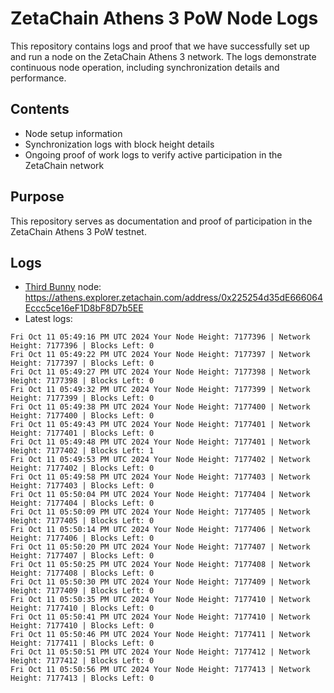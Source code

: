 # ZetaChain Athens 3 PoW Node Logs
This repository contains logs and proof that we have successfully set up and run a node on the ZetaChain Athens 3 network. The logs demonstrate continuous node operation, including synchronization details and performance.

## Contents
- Node setup information
- Synchronization logs with block height details
- Ongoing proof of work logs to verify active participation in the ZetaChain network

## Purpose
This repository serves as documentation and proof of participation in the ZetaChain Athens 3 PoW testnet.

## Logs

- [Third Bunny](https://thirdbunny.xyz/) node: https://athens.explorer.zetachain.com/address/0x225254d35dE666064Eccc5ce16eF1D8bF8D7b5EE
- Latest logs:
```
Fri Oct 11 05:49:16 PM UTC 2024 Your Node Height: 7177396 | Network Height: 7177396 | Blocks Left: 0
Fri Oct 11 05:49:22 PM UTC 2024 Your Node Height: 7177397 | Network Height: 7177397 | Blocks Left: 0
Fri Oct 11 05:49:27 PM UTC 2024 Your Node Height: 7177398 | Network Height: 7177398 | Blocks Left: 0
Fri Oct 11 05:49:32 PM UTC 2024 Your Node Height: 7177399 | Network Height: 7177399 | Blocks Left: 0
Fri Oct 11 05:49:38 PM UTC 2024 Your Node Height: 7177400 | Network Height: 7177400 | Blocks Left: 0
Fri Oct 11 05:49:43 PM UTC 2024 Your Node Height: 7177401 | Network Height: 7177401 | Blocks Left: 0
Fri Oct 11 05:49:48 PM UTC 2024 Your Node Height: 7177401 | Network Height: 7177402 | Blocks Left: 1
Fri Oct 11 05:49:53 PM UTC 2024 Your Node Height: 7177402 | Network Height: 7177402 | Blocks Left: 0
Fri Oct 11 05:49:58 PM UTC 2024 Your Node Height: 7177403 | Network Height: 7177403 | Blocks Left: 0
Fri Oct 11 05:50:04 PM UTC 2024 Your Node Height: 7177404 | Network Height: 7177404 | Blocks Left: 0
Fri Oct 11 05:50:09 PM UTC 2024 Your Node Height: 7177405 | Network Height: 7177405 | Blocks Left: 0
Fri Oct 11 05:50:14 PM UTC 2024 Your Node Height: 7177406 | Network Height: 7177406 | Blocks Left: 0
Fri Oct 11 05:50:20 PM UTC 2024 Your Node Height: 7177407 | Network Height: 7177407 | Blocks Left: 0
Fri Oct 11 05:50:25 PM UTC 2024 Your Node Height: 7177408 | Network Height: 7177408 | Blocks Left: 0
Fri Oct 11 05:50:30 PM UTC 2024 Your Node Height: 7177409 | Network Height: 7177409 | Blocks Left: 0
Fri Oct 11 05:50:35 PM UTC 2024 Your Node Height: 7177410 | Network Height: 7177410 | Blocks Left: 0
Fri Oct 11 05:50:41 PM UTC 2024 Your Node Height: 7177410 | Network Height: 7177410 | Blocks Left: 0
Fri Oct 11 05:50:46 PM UTC 2024 Your Node Height: 7177411 | Network Height: 7177411 | Blocks Left: 0
Fri Oct 11 05:50:51 PM UTC 2024 Your Node Height: 7177412 | Network Height: 7177412 | Blocks Left: 0
Fri Oct 11 05:50:56 PM UTC 2024 Your Node Height: 7177413 | Network Height: 7177413 | Blocks Left: 0
```
